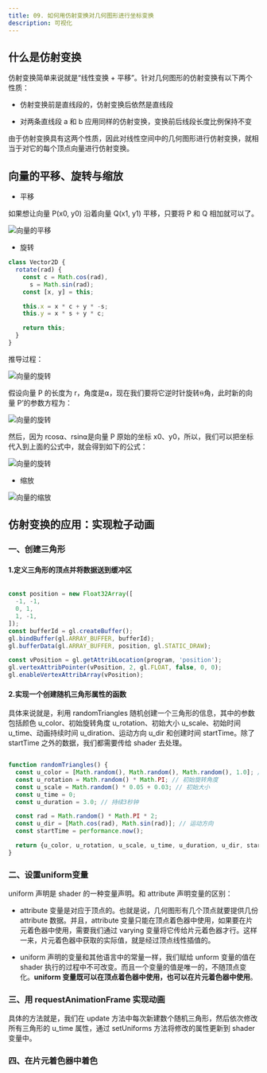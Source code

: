 ```yaml
---
title: 09. 如何用仿射变换对几何图形进行坐标变换
description: 可视化
---
```


## 什么是仿射变换

仿射变换简单来说就是“线性变换 + 平移”。针对几何图形的仿射变换有以下两个性质：

* 仿射变换前是直线段的，仿射变换后依然是直线段

* 对两条直线段 a 和 b 应用同样的仿射变换，变换前后线段长度比例保持不变

由于仿射变换具有这两个性质，因此对线性空间中的几何图形进行仿射变换，就相当于对它的每个顶点向量进行仿射变换。

## 向量的平移、旋转与缩放

* 平移

如果想让向量 P(x0, y0) 沿着向量 Q(x1, y1) 平移，只要将 P 和 Q 相加就可以了。

![向量的平移](http://www.mufengtongxue.com/assets/images/blog_note_visualization_chapter9_1.png)

* 旋转

```javascript
class Vector2D {
  rotate(rad) {
    const c = Math.cos(rad),
      s = Math.sin(rad);
    const [x, y] = this;

    this.x = x * c + y * -s;
    this.y = x * s + y * c;

    return this;
  }
}
```

推导过程：

![向量的旋转](http://www.mufengtongxue.com/assets/images/blog_note_visualization_chapter9_2.png)

假设向量 P 的长度为 r，角度是⍺，现在我们要将它逆时针旋转⍬角，此时新的向量 P’的参数方程为：

![向量的旋转](http://www.mufengtongxue.com/assets/images/blog_note_visualization_chapter9_3.png)

然后，因为 rcos⍺、rsin⍺是向量 P 原始的坐标 x0、y0，所以，我们可以把坐标代入到上面的公式中，就会得到如下的公式：

![向量的旋转](http://www.mufengtongxue.com/assets/images/blog_note_visualization_chapter9_4.png)

* 缩放

![向量的缩放](http://www.mufengtongxue.com/assets/images/blog_note_visualization_chapter9_5.png)

## 仿射变换的应用：实现粒子动画

### 一、创建三角形

#### 1.定义三角形的顶点并将数据送到缓冲区

```javascript

const position = new Float32Array([
  -1, -1,
  0, 1,
  1, -1,
]);
const bufferId = gl.createBuffer();
gl.bindBuffer(gl.ARRAY_BUFFER, bufferId);
gl.bufferData(gl.ARRAY_BUFFER, position, gl.STATIC_DRAW);

const vPosition = gl.getAttribLocation(program, 'position');
gl.vertexAttribPointer(vPosition, 2, gl.FLOAT, false, 0, 0);
gl.enableVertexAttribArray(vPosition);
```

#### 2.实现一个创建随机三角形属性的函数

具体来说就是，利用 randomTriangles 随机创建一个三角形的信息，其中的参数包括颜色 u_color、初始旋转角度 u_rotation、初始大小 u_scale、初始时间 u_time、动画持续时间 u_diration、运动方向 u_dir 和创建时间 startTime。除了 startTime 之外的数据，我们都需要传给 shader 去处理。

```javascript

function randomTriangles() {
  const u_color = [Math.random(), Math.random(), Math.random(), 1.0]; // 随机颜色
  const u_rotation = Math.random() * Math.PI; // 初始旋转角度
  const u_scale = Math.random() * 0.05 + 0.03; // 初始大小
  const u_time = 0;
  const u_duration = 3.0; // 持续3秒钟

  const rad = Math.random() * Math.PI * 2;
  const u_dir = [Math.cos(rad), Math.sin(rad)]; // 运动方向
  const startTime = performance.now();

  return {u_color, u_rotation, u_scale, u_time, u_duration, u_dir, startTime};
}
```

### 二、设置uniform变量

uniform 声明是 shader 的一种变量声明。和 attribute 声明变量的区别：

* attribute 变量是对应于顶点的。也就是说，几何图形有几个顶点就要提供几份 attribute 数据。并且，attribute 变量只能在顶点着色器中使用，如果要在片元着色器中使用，需要我们通过 varying 变量将它传给片元着色器才行。这样一来，片元着色器中获取的实际值，就是经过顶点线性插值的。

* uniform 声明的变量和其他语言中的常量一样，我们赋给 unform 变量的值在 shader 执行的过程中不可改变。而且一个变量的值是唯一的，不随顶点变化。**uniform 变量既可以在顶点着色器中使用，也可以在片元着色器中使用**。

### 三、用 requestAnimationFrame 实现动画

具体的方法就是，我们在 update 方法中每次新建数个随机三角形，然后依次修改所有三角形的 u_time 属性，通过 setUniforms 方法将修改的属性更新到 shader 变量中。

### 四、在片元着色器中着色
